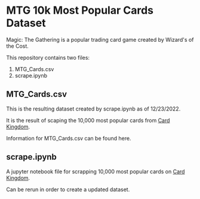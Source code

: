 # MTG 10k Most Popular Cards Dataset

Magic: The Gathering is a popular trading card game created by Wizard's of the Cost.

This repository contains two files:
1. MTG_Cards.csv
2. scrape.ipynb

## MTG_Cards.csv
This is the resulting dataset created by scrape.ipynb as of 12/23/2022.

It is the result of scaping the 10,000 most popular cards from [Card Kingdom](https://www.cardkingdom.com/).

Information for MTG_Cards.csv can be found here.

## scrape.ipynb
A jupyter notebook file for scrapping 10,000 most popular cards on [Card Kingdom](https://www.cardkingdom.com/).

Can be rerun in order to create a updated dataset.
